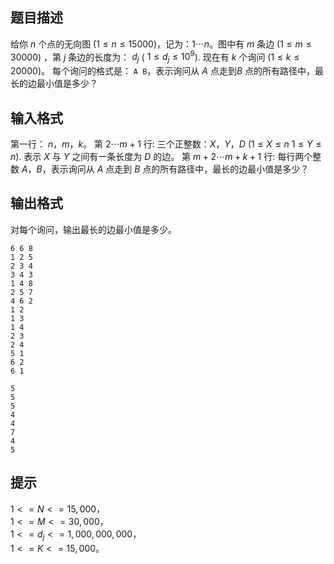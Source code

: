## 题目描述

给你 $n$ 个点的无向图 ($1\leq n \leq 15000$)，记为：$1 \cdots n$。图中有 $m$ 条边 ($1\leq m \leq 30000$) ，第 $j$ 条边的长度为： $d_j$ ( $1 \leq d_j \leq 10^9$). 现在有 $k$ 个询问 ($1\leq k \leq 20000$)。 每个询问的格式是： `A B`，表示询问从 $A$ 点走到$B$ 点的所有路径中，最长的边最小值是多少？

## 输入格式

第一行： $n$，$m$，$k$。 第 $2 \cdots m+1$ 行: 三个正整数：$X$，$Y$，$D$ ($1 \leq X \leq n$ $1 \leq Y \leq n$). 表示 $X$ 与 $Y$ 之间有一条长度为 $D$ 的边。 第 $m+2 \cdots m+k+1$ 行: 每行两个整数 $A$，$B$，表示询问从 $A$ 点走到 $B$ 点的所有路径中，最长的边最小值是多少？

## 输出格式

对每个询问，输出最长的边最小值是多少。

```input1
6 6 8
1 2 5
2 3 4
3 4 3
1 4 8
2 5 7
4 6 2
1 2
1 3
1 4
2 3
2 4
5 1
6 2
6 1

```

```output1
5
5
5
4
4
7
4
5
```

## 提示

$1 <= N <= 15,000$，  
$1 <= M <= 30,000$，  
$1 <= d_j <= 1,000,000,000$，  
$1 <= K <= 15,000$。
